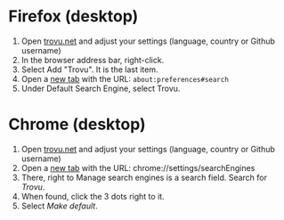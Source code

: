 # Firefox (desktop)

1. Open [trovu.net](https://trovu.net/) and adjust your settings (language, country or Github username)
1. In the browser address bar, right-click.
1. Select Add "Trovu". It is the last item.
1. Open a [new tab](about:blank) with the URL: `about:preferences#search`
1. Under Default Search Engine, select Trovu.

# Chrome (desktop)

1. Open [trovu.net](https://trovu.net/) and adjust your settings (language, country or Github username)
1. Open a [new tab](about:blank) with the URL: chrome://settings/searchEngines
1. There, right to Manage search engines is a search field. Search for *Trovu*.
1. When found, click the 3 dots right to it.
1. Select *Make default*.